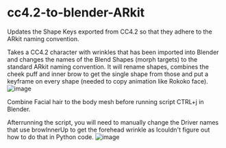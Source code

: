 # cc4.2-to-blender-ARkit
Updates the Shape Keys exported from CC4.2 so that they adhere to the ARkit naming convention. 

Takes a CC4.2 character with wrinkles that has been imported into Blender and changes the names of the Blend Shapes (morph targets) to the standard ARkit naming convention. It will rename shapes, combines the cheek puff and inner brow to get the single shape from those and put a keyframe on every shape (needed to copy animation like Rokoko face).  
![image](https://user-images.githubusercontent.com/7697182/235367036-5193c79e-3fa9-4e97-8053-ee1424ce6867.png)

Combine Facial hair to the body mesh before running script CTRL+j in Blender.

Afterrunning the script, you will need to manually change the Driver names that use browInnerUp to get the forehead wrinkle as Icouldn't figure out how to do that in Python code.
![image](https://user-images.githubusercontent.com/7697182/235366984-03f0f7b4-901a-41f1-a012-46d7322474f5.png)
